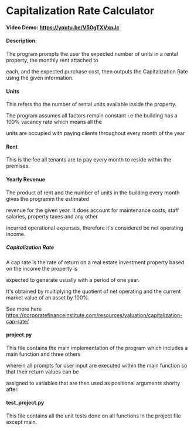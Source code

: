 # Capitalization Rate Calculator

#### Video Demo:  <https://youtu.be/V50gTXVxpJc>

#### Description:

The program prompts the user the expected number of units in a rental property, the monthly rent attached to

each, and the expected purchase cost, then outputs the Capitalization Rate using the given information.

#### Units

This refers tho the number of rental units available inside the property.

The program assumes all factors remain constant i.e the building has a 100% vacancy rate which means all the

units are occupied with paying clients throughout every month of the year

#### Rent

This is the fee all tenants are to pay every month to reside within the premises.

#### Yearly Revenue

The product of rent and the number of units in the building every month gives the programm the estimated

revenue for the given year. It does account for maintenance costs, staff salaries, property taxes and any other

incurred operational expenses, therefore it's considered be net operating income.

##### Capitalization Rate

A cap rate is the rate of return on a real estate investment property based on the income the property is

expected to generate usually with a period of one year.

It's obtained by multiplying the quotient of net operating and the current market value of an asset by 100%.

See more here <https://corporatefinanceinstitute.com/resources/valuation/capitalization-cap-rate/>

#### project.py

This file contains the main implementation of the program which includes a main function and three others

wherein all prompts for user input are executed within the main function so that their return values can be

assigned to variables that are then used as positional arguments shorlty after.


#### test_project.py

This file contains all the unit tests done on all functions in the project file except main.


